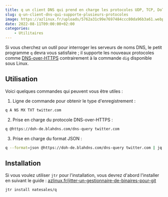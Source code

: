 ```yaml
---
title: q un client DNS qui prend en charge les protocoles UDP, TCP, DoT et DoH
slug: q-un-client-dns-qui-supporte-plusieurs-protocoles
image: https://azlinux.fr/uploads/5762a31c99e7697484ccc80da96b3a61.webp
date: 2022-08-11T09:00:00+02:00
categories:
    - Utilitaires
---
```


Si vous cherchez un outil pour interroger les serveurs de noms DNS, le petit programme `q` devra vous satisfaire ; il supporte les nouveaux protocoles comme [DNS-over-HTTPS](https://fr.wikipedia.org/wiki/DNS_over_HTTPS) contrairement à la commande `dig` disponible sous Linux.

## Utilisation

Voici quelques commandes qui peuvent vous être utiles :

1. Ligne de commande pour obtenir le type d'enregistrement :

```bash
q A NS MX TXT twitter.com
```

2. Prise en charge du protocole DNS-over-HTTPS :

```bash
q @https://doh-de.blahdns.com/dns-query twitter.com
```

3. Prise en charge du format JSON :

```bash
q --format=json @https://doh-de.blahdns.com/dns-query twitter.com | jq
```

## Installation

Si vous voulez utiliser `jtr` pour l'installation, vous devrez d'abord l'installer en suivant le guide : [azlinux.fr/jitter-un-gestionnaire-de-binaires-pour-git](https://azlinux.fr/jitter-un-gestionnaire-de-binaires-pour-git)

```bash
jtr install natesales/q
```
